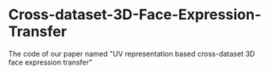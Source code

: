 # Cross-dataset-3D-Face-Expression-Transfer
The code of our paper named "UV representation based cross-dataset 3D face expression transfer"
